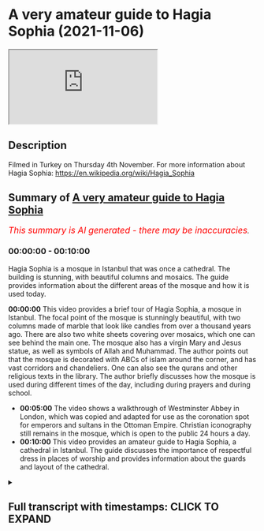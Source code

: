 # A very amateur guide to Hagia Sophia (2021-11-06)

<iframe loading='lazy' src='https://www.youtube.com/embed/Hf-l1I5Wta4'></iframe>

## Description

Filmed in Turkey on Thursday 4th November. For more information about Hagia Sophia: https://en.wikipedia.org/wiki/Hagia_Sophia

## Summary of [A very amateur guide to Hagia Sophia](https://www.youtube.com/watch?v=Hf-l1I5Wta4)


*<span style="color:red; font-size:125%">This summary is AI generated - there may be inaccuracies</span>. [](/)*

### <a onclick="modifyYTiframeseektime('0')">00:00:00</a> - <a onclick="modifyYTiframeseektime('600')">00:10:00</a>

Hagia Sophia is a mosque in Istanbul that was once a cathedral. The building is stunning, with beautiful columns and mosaics. The guide provides information about the different areas of the mosque and how it is used today.

**<a onclick="modifyYTiframeseektime('0')">00:00:00</a>** This video provides a brief tour of Hagia Sophia, a mosque in Istanbul. The focal point of the mosque is stunningly beautiful, with two columns made of marble that look like candles from over a thousand years ago. There are also two white sheets covering over mosaics, which one can see behind the main one. The mosque also has a virgin Mary and Jesus statue, as well as symbols of Allah and Muhammad. The author points out that the mosque is decorated with ABCs of islam around the corner, and has vast corridors and chandeliers. One can also see the qurans and other religious texts in the library. The author briefly discusses how the mosque is used during different times of the day, including during prayers and during school.
* **<a onclick="modifyYTiframeseektime('300')">00:05:00</a>** The video shows a walkthrough of Westminster Abbey in London, which was copied and adapted for use as the coronation spot for emperors and sultans in the Ottoman Empire. Christian iconography still remains in the mosque, which is open to the public 24 hours a day.
* **<a onclick="modifyYTiframeseektime('600')">00:10:00</a>** This video provides an amateur guide to Hagia Sophia, a cathedral in Istanbul. The guide discusses the importance of respectful dress in places of worship and provides information about the guards and layout of the cathedral.

<details><summary><h2>Full transcript with timestamps: CLICK TO EXPAND</h2></summary>

<a onclick="modifyYTiframeseektime('1')">0:00:01</a> i thought i'd just give a very brief uh  
<a onclick="modifyYTiframeseektime('3')">0:00:03</a> guided tour of this masjid  
<a onclick="modifyYTiframeseektime('6')">0:00:06</a> hagio sofia in istanbul  
<a onclick="modifyYTiframeseektime('10')">0:00:10</a> this gilded cage is where the sultans  
<a onclick="modifyYTiframeseektime('13')">0:00:13</a> apparently  
<a onclick="modifyYTiframeseektime('14')">0:00:14</a> sat  
<a onclick="modifyYTiframeseektime('15')">0:00:15</a> during sermons and during summer  
<a onclick="modifyYTiframeseektime('17')">0:00:17</a> to protect them from assassination  
<a onclick="modifyYTiframeseektime('21')">0:00:21</a> and here we have the focal point  
<a onclick="modifyYTiframeseektime('24')">0:00:24</a> of the masjid stunningly beautiful  
<a onclick="modifyYTiframeseektime('28')">0:00:28</a> i don't know if you can make out  
<a onclick="modifyYTiframeseektime('29')">0:00:29</a> probably not but there are two um  
<a onclick="modifyYTiframeseektime('31')">0:00:31</a> they look like columns  
<a onclick="modifyYTiframeseektime('33')">0:00:33</a> made of um  
<a onclick="modifyYTiframeseektime('35')">0:00:35</a> marble but they're actually candles from  
<a onclick="modifyYTiframeseektime('38')">0:00:38</a> the fifth century  
<a onclick="modifyYTiframeseektime('40')">0:00:40</a> um from over a thousand years one  
<a onclick="modifyYTiframeseektime('42')">0:00:42</a> thousand five 500 years ago these  
<a onclick="modifyYTiframeseektime('44')">0:00:44</a> candles still exist  
<a onclick="modifyYTiframeseektime('46')">0:00:46</a> and right up there we have um the white  
<a onclick="modifyYTiframeseektime('48')">0:00:48</a> sheets covering over  
<a onclick="modifyYTiframeseektime('50')">0:00:50</a> some mosaics so i have to know behind  
<a onclick="modifyYTiframeseektime('52')">0:00:52</a> that main one there is  
<a onclick="modifyYTiframeseektime('54')">0:00:54</a> uh the virgin mary and jesus  
<a onclick="modifyYTiframeseektime('57')">0:00:57</a> and to the right we have these  
<a onclick="modifyYTiframeseektime('59')">0:00:59</a> incredible symbols  
<a onclick="modifyYTiframeseektime('61')">0:01:01</a> one word there says allah and the other  
<a onclick="modifyYTiframeseektime('63')">0:01:03</a> one  
<a onclick="modifyYTiframeseektime('64')">0:01:04</a> says muhammad  
<a onclick="modifyYTiframeseektime('66')">0:01:06</a> and the other ones  
<a onclick="modifyYTiframeseektime('68')">0:01:08</a> are the names of his senior companions  
<a onclick="modifyYTiframeseektime('71')">0:01:11</a> including uthman and ali  
<a onclick="modifyYTiframeseektime('74')">0:01:14</a> and  
<a onclick="modifyYTiframeseektime('76')">0:01:16</a> and others  
<a onclick="modifyYTiframeseektime('77')">0:01:17</a> dotted around these huge symbols  
<a onclick="modifyYTiframeseektime('80')">0:01:20</a> and these  
<a onclick="modifyYTiframeseektime('81')">0:01:21</a> very low hanging chandeliers  
<a onclick="modifyYTiframeseektime('85')">0:01:25</a> there's a feature of many mosques in  
<a onclick="modifyYTiframeseektime('87')">0:01:27</a> istanbul i've discovered they're vast i  
<a onclick="modifyYTiframeseektime('89')">0:01:29</a> mean you must be about just 20 feet off  
<a onclick="modifyYTiframeseektime('91')">0:01:31</a> the ground  
<a onclick="modifyYTiframeseektime('92')">0:01:32</a> and one of these fell on you you'd be  
<a onclick="modifyYTiframeseektime('94')">0:01:34</a> flattened  
<a onclick="modifyYTiframeseektime('96')">0:01:36</a> absolutely huge and  
<a onclick="modifyYTiframeseektime('98')">0:01:38</a> very beautiful i think they're made of  
<a onclick="modifyYTiframeseektime('101')">0:01:41</a> solid metal what they look like here  
<a onclick="modifyYTiframeseektime('103')">0:01:43</a> imagine that falling on you  
<a onclick="modifyYTiframeseektime('105')">0:01:45</a> [Music]  
<a onclick="modifyYTiframeseektime('110')">0:01:50</a> and off to the side here  
<a onclick="modifyYTiframeseektime('114')">0:01:54</a> we have islamic information  
<a onclick="modifyYTiframeseektime('117')">0:01:57</a> saw this earlier on and some of it's in  
<a onclick="modifyYTiframeseektime('120')">0:02:00</a> english some of it's in all sorts of  
<a onclick="modifyYTiframeseektime('122')">0:02:02</a> languages really  
<a onclick="modifyYTiframeseektime('126')">0:02:06</a> and  
<a onclick="modifyYTiframeseektime('126')">0:02:06</a> uh not sure what they say  
<a onclick="modifyYTiframeseektime('130')">0:02:10</a> what is islam  
<a onclick="modifyYTiframeseektime('132')">0:02:12</a> and  
<a onclick="modifyYTiframeseektime('134')">0:02:14</a> one here  
<a onclick="modifyYTiframeseektime('135')">0:02:15</a> in english the final messenger  
<a onclick="modifyYTiframeseektime('138')">0:02:18</a> and on the back i noticed it says  
<a onclick="modifyYTiframeseektime('140')">0:02:20</a> global academy for translation and  
<a onclick="modifyYTiframeseektime('142')">0:02:22</a> education  
<a onclick="modifyYTiframeseektime('143')">0:02:23</a> london united kingdom so that's  
<a onclick="modifyYTiframeseektime('146')">0:02:26</a> produced in england  
<a onclick="modifyYTiframeseektime('149')">0:02:29</a> uh what do we have over here  
<a onclick="modifyYTiframeseektime('152')">0:02:32</a> we have some more similar kinds of  
<a onclick="modifyYTiframeseektime('153')">0:02:33</a> things  
<a onclick="modifyYTiframeseektime('156')">0:02:36</a> the abc of  
<a onclick="modifyYTiframeseektime('158')">0:02:38</a> abc's of islam  
<a onclick="modifyYTiframeseektime('161')">0:02:41</a> around the corner here  
<a onclick="modifyYTiframeseektime('163')">0:02:43</a> we have these side  
<a onclick="modifyYTiframeseektime('165')">0:02:45</a> corridors vast corridors  
<a onclick="modifyYTiframeseektime('168')">0:02:48</a> you get more chandeliers  
<a onclick="modifyYTiframeseektime('171')">0:02:51</a> and this room is special this gilded  
<a onclick="modifyYTiframeseektime('173')">0:02:53</a> room look at it what could be behind  
<a onclick="modifyYTiframeseektime('177')">0:02:57</a> these gilded  
<a onclick="modifyYTiframeseektime('179')">0:02:59</a> mesh things here and looking inside you  
<a onclick="modifyYTiframeseektime('181')">0:03:01</a> can just about make out these qurans and  
<a onclick="modifyYTiframeseektime('185')">0:03:05</a> apparently these are very precious  
<a onclick="modifyYTiframeseektime('186')">0:03:06</a> qurans on their thrones  
<a onclick="modifyYTiframeseektime('189')">0:03:09</a> can you here we go  
<a onclick="modifyYTiframeseektime('191')">0:03:11</a> just about see now this used to be the  
<a onclick="modifyYTiframeseektime('193')">0:03:13</a> library untold of one of the sultans  
<a onclick="modifyYTiframeseektime('196')">0:03:16</a> these days it's just got a few qurans in  
<a onclick="modifyYTiframeseektime('198')">0:03:18</a> so this was  
<a onclick="modifyYTiframeseektime('200')">0:03:20</a> a very special place of learning  
<a onclick="modifyYTiframeseektime('202')">0:03:22</a> for the sultans where they kept their  
<a onclick="modifyYTiframeseektime('204')">0:03:24</a> precious texts  
<a onclick="modifyYTiframeseektime('207')">0:03:27</a> okay  
<a onclick="modifyYTiframeseektime('209')">0:03:29</a> and down here  
<a onclick="modifyYTiframeseektime('212')">0:03:32</a> a few people praying there there's a  
<a onclick="modifyYTiframeseektime('214')">0:03:34</a> mimbar just in the corner right over  
<a onclick="modifyYTiframeseektime('215')">0:03:35</a> there  
<a onclick="modifyYTiframeseektime('218')">0:03:38</a> and this is interesting i don't if you  
<a onclick="modifyYTiframeseektime('219')">0:03:39</a> can  
<a onclick="modifyYTiframeseektime('222')">0:03:42</a> work it out so just there is  
<a onclick="modifyYTiframeseektime('225')">0:03:45</a> a tripod  
<a onclick="modifyYTiframeseektime('227')">0:03:47</a> um and this is neptune the pagan  
<a onclick="modifyYTiframeseektime('230')">0:03:50</a> um god  
<a onclick="modifyYTiframeseektime('232')">0:03:52</a> and his um trident whatever the word is  
<a onclick="modifyYTiframeseektime('235')">0:03:55</a> so this was from a time when this was  
<a onclick="modifyYTiframeseektime('238')">0:03:58</a> pagan  
<a onclick="modifyYTiframeseektime('242')">0:04:02</a> as they come around the corner here  
<a onclick="modifyYTiframeseektime('246')">0:04:06</a> vast columns look at this  
<a onclick="modifyYTiframeseektime('252')">0:04:12</a> really slipped then down a step  
<a onclick="modifyYTiframeseektime('255')">0:04:15</a> um and here we have the  
<a onclick="modifyYTiframeseektime('258')">0:04:18</a> this huge uh  
<a onclick="modifyYTiframeseektime('260')">0:04:20</a> stairway  
<a onclick="modifyYTiframeseektime('262')">0:04:22</a> that goes up and this is where  
<a onclick="modifyYTiframeseektime('264')">0:04:24</a> traditionally i guess people you preach  
<a onclick="modifyYTiframeseektime('266')">0:04:26</a> the sermon the imam would preach the  
<a onclick="modifyYTiframeseektime('268')">0:04:28</a> sunday the sunday the friday sermon  
<a onclick="modifyYTiframeseektime('271')">0:04:31</a> and those two flags can't really tell in  
<a onclick="modifyYTiframeseektime('273')">0:04:33</a> the dark but their green green flag  
<a onclick="modifyYTiframeseektime('276')">0:04:36</a> of islam  
<a onclick="modifyYTiframeseektime('279')">0:04:39</a> and um  
<a onclick="modifyYTiframeseektime('280')">0:04:40</a> [Music]  
<a onclick="modifyYTiframeseektime('281')">0:04:41</a> serious worshipers tend to come here  
<a onclick="modifyYTiframeseektime('283')">0:04:43</a> during the day and night to pray  
<a onclick="modifyYTiframeseektime('285')">0:04:45</a> but um i i've been here on salah and  
<a onclick="modifyYTiframeseektime('288')">0:04:48</a> this whole area has been completely  
<a onclick="modifyYTiframeseektime('289')">0:04:49</a> packed this these these areas here are  
<a onclick="modifyYTiframeseektime('292')">0:04:52</a> for  
<a onclick="modifyYTiframeseektime('293')">0:04:53</a> like study circles where people learn  
<a onclick="modifyYTiframeseektime('295')">0:04:55</a> the crown  
<a onclick="modifyYTiframeseektime('299')">0:04:59</a> and this is very interesting  
<a onclick="modifyYTiframeseektime('301')">0:05:01</a> if you know westminster abbey in london  
<a onclick="modifyYTiframeseektime('303')">0:05:03</a> well you'll know this you'll recognize  
<a onclick="modifyYTiframeseektime('305')">0:05:05</a> this because they copied it and when the  
<a onclick="modifyYTiframeseektime('308')">0:05:08</a> monarchs in england are crowned in  
<a onclick="modifyYTiframeseektime('311')">0:05:11</a> westminster abbey they are crowned on  
<a onclick="modifyYTiframeseektime('313')">0:05:13</a> this  
<a onclick="modifyYTiframeseektime('314')">0:05:14</a> replica uh in westminster abbey this is  
<a onclick="modifyYTiframeseektime('317')">0:05:17</a> the original  
<a onclick="modifyYTiframeseektime('318')">0:05:18</a> and these represent i'm told  
<a onclick="modifyYTiframeseektime('320')">0:05:20</a> um  
<a onclick="modifyYTiframeseektime('321')">0:05:21</a> stones taken from important countries of  
<a onclick="modifyYTiframeseektime('323')">0:05:23</a> the world i remember this one over here  
<a onclick="modifyYTiframeseektime('326')">0:05:26</a> this is stone taken from france because  
<a onclick="modifyYTiframeseektime('328')">0:05:28</a> when i was told about this i was with a  
<a onclick="modifyYTiframeseektime('330')">0:05:30</a> french guy and i said look how small it  
<a onclick="modifyYTiframeseektime('332')">0:05:32</a> is compared to i don't know if that's  
<a onclick="modifyYTiframeseektime('334')">0:05:34</a> persia or arabia or india or whatever  
<a onclick="modifyYTiframeseektime('337')">0:05:37</a> and he said to me ah well where's  
<a onclick="modifyYTiframeseektime('338')">0:05:38</a> england then there's nothing here from  
<a onclick="modifyYTiframeseektime('340')">0:05:40</a> england i don't think  
<a onclick="modifyYTiframeseektime('342')">0:05:42</a> but anyway what's the central one the  
<a onclick="modifyYTiframeseektime('344')">0:05:44</a> big central one  
<a onclick="modifyYTiframeseektime('346')">0:05:46</a> is for the sultan or the emperor of the  
<a onclick="modifyYTiframeseektime('349')">0:05:49</a> ottoman empire himself and he rules here  
<a onclick="modifyYTiframeseektime('352')">0:05:52</a> over all the lesser countries including  
<a onclick="modifyYTiframeseektime('355')">0:05:55</a> france and  
<a onclick="modifyYTiframeseektime('356')">0:05:56</a> india and wherever they are so this is  
<a onclick="modifyYTiframeseektime('358')">0:05:58</a> the coronation  
<a onclick="modifyYTiframeseektime('359')">0:05:59</a> spot where the emperors or the sultans  
<a onclick="modifyYTiframeseektime('363')">0:06:03</a> were crowned and our queen in england  
<a onclick="modifyYTiframeseektime('366')">0:06:06</a> has the same kind of thing in  
<a onclick="modifyYTiframeseektime('368')">0:06:08</a> westminster abbey if you google this you  
<a onclick="modifyYTiframeseektime('370')">0:06:10</a> can  
<a onclick="modifyYTiframeseektime('371')">0:06:11</a> see it for yourself  
<a onclick="modifyYTiframeseektime('372')">0:06:12</a> um  
<a onclick="modifyYTiframeseektime('373')">0:06:13</a> it's open to the public you can see it  
<a onclick="modifyYTiframeseektime('378')">0:06:18</a> so there is a a second tier um  
<a onclick="modifyYTiframeseektime('382')">0:06:22</a> and um  
<a onclick="modifyYTiframeseektime('384')">0:06:24</a> if i remember rightly and i perhaps i  
<a onclick="modifyYTiframeseektime('385')">0:06:25</a> can't remember rightly but i think  
<a onclick="modifyYTiframeseektime('387')">0:06:27</a> possibly the emperor's  
<a onclick="modifyYTiframeseektime('389')">0:06:29</a> wife of the emperor i suppose uh and her  
<a onclick="modifyYTiframeseektime('391')">0:06:31</a> court were up there away from this is  
<a onclick="modifyYTiframeseektime('394')">0:06:34</a> certainly the mail area down here  
<a onclick="modifyYTiframeseektime('397')">0:06:37</a> so that's where the empress was and the  
<a onclick="modifyYTiframeseektime('398')">0:06:38</a> women's section was  
<a onclick="modifyYTiframeseektime('401')">0:06:41</a> uh now women are have their own section  
<a onclick="modifyYTiframeseektime('402')">0:06:42</a> down here rather than upstairs  
<a onclick="modifyYTiframeseektime('406')">0:06:46</a> um  
<a onclick="modifyYTiframeseektime('407')">0:06:47</a> there's something else i want to show  
<a onclick="modifyYTiframeseektime('408')">0:06:48</a> you you see this huge entrance here  
<a onclick="modifyYTiframeseektime('411')">0:06:51</a> this is where the emperor came in  
<a onclick="modifyYTiframeseektime('413')">0:06:53</a> came into the mosque into the in or into  
<a onclick="modifyYTiframeseektime('416')">0:06:56</a> the basilica when it was  
<a onclick="modifyYTiframeseektime('419')">0:06:59</a> um a christian place  
<a onclick="modifyYTiframeseektime('421')">0:07:01</a> but these are the original doors  
<a onclick="modifyYTiframeseektime('424')">0:07:04</a> and they were made over  
<a onclick="modifyYTiframeseektime('426')">0:07:06</a> 1500 years ago  
<a onclick="modifyYTiframeseektime('429')">0:07:09</a> just to  
<a onclick="modifyYTiframeseektime('432')">0:07:12</a> they're made i think  
<a onclick="modifyYTiframeseektime('434')">0:07:14</a> of wood so not made of steel and they've  
<a onclick="modifyYTiframeseektime('437')">0:07:17</a> survived  
<a onclick="modifyYTiframeseektime('439')">0:07:19</a> all this time  
<a onclick="modifyYTiframeseektime('440')">0:07:20</a> sorry  
<a onclick="modifyYTiframeseektime('441')">0:07:21</a> without being burned  
<a onclick="modifyYTiframeseektime('446')">0:07:26</a> anyway there's something else i wanted  
<a onclick="modifyYTiframeseektime('447')">0:07:27</a> to show you  
<a onclick="modifyYTiframeseektime('449')">0:07:29</a> before i end  
<a onclick="modifyYTiframeseektime('451')">0:07:31</a> because there's a lot of christian  
<a onclick="modifyYTiframeseektime('453')">0:07:33</a> iconography still in existence here  
<a onclick="modifyYTiframeseektime('456')">0:07:36</a> if i turn around there you go there's  
<a onclick="modifyYTiframeseektime('458')">0:07:38</a> the main entrance to the mosque  
<a onclick="modifyYTiframeseektime('460')">0:07:40</a> and just above it there is an icon of  
<a onclick="modifyYTiframeseektime('463')">0:07:43</a> jesus  
<a onclick="modifyYTiframeseektime('464')">0:07:44</a> and to the left there is an emperor  
<a onclick="modifyYTiframeseektime('467')">0:07:47</a> who is groveling  
<a onclick="modifyYTiframeseektime('469')">0:07:49</a> and begging for forgiveness so he's  
<a onclick="modifyYTiframeseektime('470')">0:07:50</a> repenting of his sin i don't know what  
<a onclick="modifyYTiframeseektime('472')">0:07:52</a> his sin was and above him is an icon or  
<a onclick="modifyYTiframeseektime('475')">0:07:55</a> a picture of the virgin mary and to the  
<a onclick="modifyYTiframeseektime('477')">0:07:57</a> right  
<a onclick="modifyYTiframeseektime('480')">0:08:00</a> and to the right is an angel i think  
<a onclick="modifyYTiframeseektime('484')">0:08:04</a> so that's  
<a onclick="modifyYTiframeseektime('485')">0:08:05</a> christ  
<a onclick="modifyYTiframeseektime('487')">0:08:07</a> up there  
<a onclick="modifyYTiframeseektime('488')">0:08:08</a> it's not been touched it's not been  
<a onclick="modifyYTiframeseektime('490')">0:08:10</a> destroyed it's been  
<a onclick="modifyYTiframeseektime('491')">0:08:11</a> there as part of the mosque for  
<a onclick="modifyYTiframeseektime('495')">0:08:15</a> centuries now  
<a onclick="modifyYTiframeseektime('497')">0:08:17</a> and finally the perhaps the most  
<a onclick="modifyYTiframeseektime('499')">0:08:19</a> extraordinary  
<a onclick="modifyYTiframeseektime('501')">0:08:21</a> um  
<a onclick="modifyYTiframeseektime('504')">0:08:24</a> christian iconography that's left i'm  
<a onclick="modifyYTiframeseektime('506')">0:08:26</a> just kind of going down here in the  
<a onclick="modifyYTiframeseektime('508')">0:08:28</a> eighth century  
<a onclick="modifyYTiframeseektime('509')">0:08:29</a> there was a big controversy in the  
<a onclick="modifyYTiframeseektime('511')">0:08:31</a> church  
<a onclick="modifyYTiframeseektime('512')">0:08:32</a> about the use of icons and the second  
<a onclick="modifyYTiframeseektime('514')">0:08:34</a> council of nicaea ruled in the eighth  
<a onclick="modifyYTiframeseektime('517')">0:08:37</a> century the icons  
<a onclick="modifyYTiframeseektime('518')">0:08:38</a> were okay they were permitted in  
<a onclick="modifyYTiframeseektime('520')">0:08:40</a> christian worship  
<a onclick="modifyYTiframeseektime('522')">0:08:42</a> and to celebrate that i'm told  
<a onclick="modifyYTiframeseektime('526')">0:08:46</a> this was installed  
<a onclick="modifyYTiframeseektime('528')">0:08:48</a> and this is an icon or mosaic of the  
<a onclick="modifyYTiframeseektime('531')">0:08:51</a> virgin mary  
<a onclick="modifyYTiframeseektime('532')">0:08:52</a> and there are two greek words either  
<a onclick="modifyYTiframeseektime('534')">0:08:54</a> side which says martyr mother and theon  
<a onclick="modifyYTiframeseektime('538')">0:08:58</a> of god mother of god with jesus and  
<a onclick="modifyYTiframeseektime('541')">0:09:01</a> there's constantine holding the city of  
<a onclick="modifyYTiframeseektime('545')">0:09:05</a> istanbul  
<a onclick="modifyYTiframeseektime('546')">0:09:06</a> byzantium of course then and giving it  
<a onclick="modifyYTiframeseektime('548')">0:09:08</a> to the virgin mary and there's another  
<a onclick="modifyYTiframeseektime('549')">0:09:09</a> person on the right knack  
<a onclick="modifyYTiframeseektime('552')">0:09:12</a> um so that's still there  
<a onclick="modifyYTiframeseektime('555')">0:09:15</a> stunning mosaic and it's not been  
<a onclick="modifyYTiframeseektime('558')">0:09:18</a> in any way damaged or defaced by  
<a onclick="modifyYTiframeseektime('561')">0:09:21</a> muslims  
<a onclick="modifyYTiframeseektime('563')">0:09:23</a> over the centuries  
<a onclick="modifyYTiframeseektime('565')">0:09:25</a> and christians are still welcome here as  
<a onclick="modifyYTiframeseektime('567')">0:09:27</a> are non-believers of all kinds  
<a onclick="modifyYTiframeseektime('570')">0:09:30</a> um  
<a onclick="modifyYTiframeseektime('571')">0:09:31</a> it's not exclusively for  
<a onclick="modifyYTiframeseektime('573')">0:09:33</a> muslims at all and it's open 24 hours a  
<a onclick="modifyYTiframeseektime('575')">0:09:35</a> day  
<a onclick="modifyYTiframeseektime('576')">0:09:36</a> it never closes thanks to the government  
<a onclick="modifyYTiframeseektime('578')">0:09:38</a> which reopened it  
<a onclick="modifyYTiframeseektime('580')">0:09:40</a> last year after its um  
<a onclick="modifyYTiframeseektime('583')">0:09:43</a> 80 year or so  
<a onclick="modifyYTiframeseektime('586')">0:09:46</a> year time as a museum  
<a onclick="modifyYTiframeseektime('589')">0:09:49</a> which charged people to come here  
<a onclick="modifyYTiframeseektime('591')">0:09:51</a> and it was only open certain hours of  
<a onclick="modifyYTiframeseektime('593')">0:09:53</a> the day so now it's back as a mosque a  
<a onclick="modifyYTiframeseektime('595')">0:09:55</a> house of prayer  
<a onclick="modifyYTiframeseektime('597')">0:09:57</a> it's open  
<a onclick="modifyYTiframeseektime('598')">0:09:58</a> to the public  
<a onclick="modifyYTiframeseektime('599')">0:09:59</a> 24 hours a day  
<a onclick="modifyYTiframeseektime('601')">0:10:01</a> free of charge  
<a onclick="modifyYTiframeseektime('603')">0:10:03</a> and anyone is welcome here  
<a onclick="modifyYTiframeseektime('605')">0:10:05</a> all you have to do is show respect for  
<a onclick="modifyYTiframeseektime('607')">0:10:07</a> the place so women have to wear a hijab  
<a onclick="modifyYTiframeseektime('609')">0:10:09</a> of course and cover their legs and men  
<a onclick="modifyYTiframeseektime('611')">0:10:11</a> have to cover their legs as well they  
<a onclick="modifyYTiframeseektime('613')">0:10:13</a> can't come in here just wearing shorts  
<a onclick="modifyYTiframeseektime('616')">0:10:16</a> or something they've got to be dressed  
<a onclick="modifyYTiframeseektime('617')">0:10:17</a> decently as well and that's the same as  
<a onclick="modifyYTiframeseektime('619')">0:10:19</a> in the vatican actually if you go to the  
<a onclick="modifyYTiframeseektime('621')">0:10:21</a> vatican they have the same rule not with  
<a onclick="modifyYTiframeseektime('622')">0:10:22</a> a hijab but the rest of it modest  
<a onclick="modifyYTiframeseektime('625')">0:10:25</a> dressing is very important in places of  
<a onclick="modifyYTiframeseektime('627')">0:10:27</a> worship be it church  
<a onclick="modifyYTiframeseektime('628')">0:10:28</a> synagogue or mosque  
<a onclick="modifyYTiframeseektime('632')">0:10:32</a> so there we are that's my unexpert  
<a onclick="modifyYTiframeseektime('637')">0:10:37</a> guide to this place  
<a onclick="modifyYTiframeseektime('639')">0:10:39</a> um i've only known it five minutes  
<a onclick="modifyYTiframeseektime('640')">0:10:40</a> myself but i thought i'd at least  
<a onclick="modifyYTiframeseektime('643')">0:10:43</a> do this now  
<a onclick="modifyYTiframeseektime('644')">0:10:44</a> um why not  
<a onclick="modifyYTiframeseektime('647')">0:10:47</a> little area here i could talk about  
<a onclick="modifyYTiframeseektime('649')">0:10:49</a> these things but  
<a onclick="modifyYTiframeseektime('650')">0:10:50</a> go on all night  
<a onclick="modifyYTiframeseektime('653')">0:10:53</a> um  
<a onclick="modifyYTiframeseektime('654')">0:10:54</a> oh what's this here it says there we go  
<a onclick="modifyYTiframeseektime('657')">0:10:57</a> ladies  
<a onclick="modifyYTiframeseektime('658')">0:10:58</a> section um which is through there  
<a onclick="modifyYTiframeseektime('663')">0:11:03</a> i wonder if there are any ladies through  
<a onclick="modifyYTiframeseektime('665')">0:11:05</a> here i think not  
<a onclick="modifyYTiframeseektime('667')">0:11:07</a> not this time of night  
<a onclick="modifyYTiframeseektime('670')">0:11:10</a> so the ladies section is actually  
<a onclick="modifyYTiframeseektime('674')">0:11:14</a> empty there's no ladies here  
<a onclick="modifyYTiframeseektime('676')">0:11:16</a> everyone's just walking around  
<a onclick="modifyYTiframeseektime('678')">0:11:18</a> as i say it never closes  
<a onclick="modifyYTiframeseektime('680')">0:11:20</a> there are some discreet guards um  
<a onclick="modifyYTiframeseektime('684')">0:11:24</a> somewhere  
<a onclick="modifyYTiframeseektime('685')">0:11:25</a> i think there's one at the moment but  
<a onclick="modifyYTiframeseektime('687')">0:11:27</a> there's there's about four or five of  
<a onclick="modifyYTiframeseektime('688')">0:11:28</a> them on duty  
<a onclick="modifyYTiframeseektime('690')">0:11:30</a> um around the whole complex  
<a onclick="modifyYTiframeseektime('693')">0:11:33</a> and they're very lenient and tolerant  
<a onclick="modifyYTiframeseektime('697')">0:11:37</a> of people  
<a onclick="modifyYTiframeseektime('699')">0:11:39</a> and i spoke to one yesterday  
<a onclick="modifyYTiframeseektime('701')">0:11:41</a> through a translator and the the only  
<a onclick="modifyYTiframeseektime('703')">0:11:43</a> problem they have is with um  
<a onclick="modifyYTiframeseektime('705')">0:11:45</a> demonstrators sometimes people come in  
<a onclick="modifyYTiframeseektime('706')">0:11:46</a> here and they shout and unfold slogans  
<a onclick="modifyYTiframeseektime('710')">0:11:50</a> and banners  
<a onclick="modifyYTiframeseektime('711')">0:11:51</a> that's something they won't tolerate in  
<a onclick="modifyYTiframeseektime('712')">0:11:52</a> here but other than that there's nothing  
<a onclick="modifyYTiframeseektime('715')">0:11:55</a> he said serious happens in here at all  
<a onclick="modifyYTiframeseektime('718')">0:11:58</a> everyone's very well behaved and  
<a onclick="modifyYTiframeseektime('719')">0:11:59</a> respectful  
<a onclick="modifyYTiframeseektime('723')">0:12:03</a> so  
<a onclick="modifyYTiframeseektime('725')">0:12:05</a> there we go what else can i say it's a  
<a onclick="modifyYTiframeseektime('727')">0:12:07</a> marvelous place if you get the chance to  
<a onclick="modifyYTiframeseektime('729')">0:12:09</a> visit do visit  
<a onclick="modifyYTiframeseektime('731')">0:12:11</a> and there are many mosques  
<a onclick="modifyYTiframeseektime('733')">0:12:13</a> in istanbul obviously  
<a onclick="modifyYTiframeseektime('735')">0:12:15</a> but of equal beauty i would argue  
<a onclick="modifyYTiframeseektime('738')">0:12:18</a> equal majesty equal historical  
<a onclick="modifyYTiframeseektime('740')">0:12:20</a> importance  
<a onclick="modifyYTiframeseektime('742')">0:12:22</a> and great places for everyone being  
<a onclick="modifyYTiframeseektime('744')">0:12:24</a> christian muslim  
<a onclick="modifyYTiframeseektime('746')">0:12:26</a> uh whoever to come and uh  
<a onclick="modifyYTiframeseektime('750')">0:12:30</a> experience some spiritual peace in a  
<a onclick="modifyYTiframeseektime('752')">0:12:32</a> sacred space it's a great sacred space  
<a onclick="modifyYTiframeseektime('754')">0:12:34</a> for humankind i would i would suggest um  
<a onclick="modifyYTiframeseektime('758')">0:12:38</a> that's just above the door of the  
<a onclick="modifyYTiframeseektime('760')">0:12:40</a> entrance to the  
<a onclick="modifyYTiframeseektime('762')">0:12:42</a> where the sultan comes in  
<a onclick="modifyYTiframeseektime('764')">0:12:44</a> huge door  
<a onclick="modifyYTiframeseektime('767')">0:12:47</a> so um  
<a onclick="modifyYTiframeseektime('768')">0:12:48</a> tomorrow morning i fly back to london  
<a onclick="modifyYTiframeseektime('773')">0:12:53</a> and so there we are  
<a onclick="modifyYTiframeseektime('777')">0:12:57</a> until next time  

</details>

